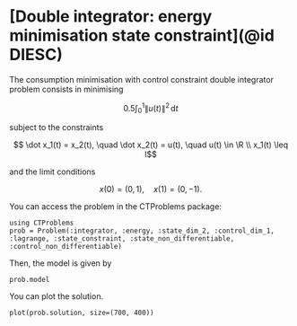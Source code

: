 # [Double integrator: energy minimisation state constraint](@id DIESC)

The consumption minimisation with control constraint double integrator problem consists in minimising

```math
    0.5\int_{0}^{1} {\lVert u(t) \rVert}^2 \, \mathrm{d}t
```

subject to the constraints

```math
    \dot x_1(t) = x_2(t), \quad \dot x_2(t) = u(t), \quad u(t) \in \R \\
    x_1(t) \leq l
```

and the limit conditions

```math
    x(0) = (0,1), \quad x(1) = (0,-1).
```

You can access the problem in the CTProblems package:

```@example main
using CTProblems
prob = Problem(:integrator, :energy, :state_dim_2, :control_dim_1, :lagrange, :state_constraint, :state_non_differentiable, :control_non_differentiable)
```

Then, the model is given by

```@example main
prob.model
```

You can plot the solution.

```@example main
plot(prob.solution, size=(700, 400))
```
